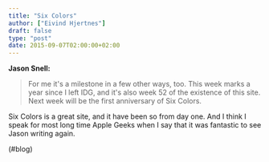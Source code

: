 ```yaml
---
title: "Six Colors"
author: ["Eivind Hjertnes"]
draft: false
type: "post"
date: 2015-09-07T02:00:00+02:00
---
```


**Jason Snell:**

> For me it's a milestone in a few other ways, too. This week marks a
> year since I left IDG, and it's also week 52 of the existence of this
> site. Next week will be the first anniversary of Six Colors.

Six Colors is a great site, and it have been so from day one. And I
think I speak for most long time Apple Geeks when I say that it was
fantastic to see Jason writing again.

(#blog)
